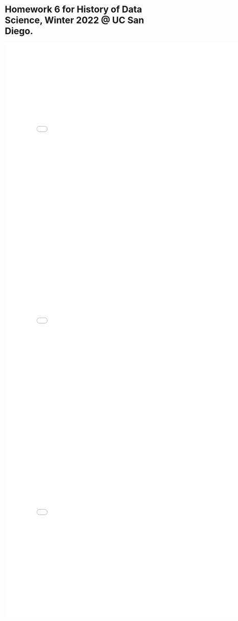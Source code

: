 # Homework 6 for History of Data Science, Winter 2022 @ UC San Diego.

<iframe src='../snow-map.html' width=800 height=600 frameBorder=0></iframe>

<iframe src='../galton-scatter.html' width=800 height=600 frameBorder=0></iframe>

<iframe src='../france-pop.html' width=800 height=600 frameBorder=0></iframe>
